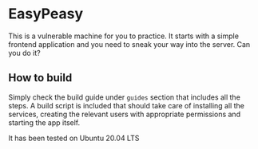 # EasyPeasy 
This is a vulnerable machine for you to practice.
It starts with a simple frontend application and you need to sneak your way into the server.
Can you do it?


## How to build
Simply check the build guide under `guides` section that includes all the steps.
A build script is included that should take care of installing all the services, creating the relevant users with appropriate permissions and starting the app itself.

It has been tested on Ubuntu 20.04 LTS